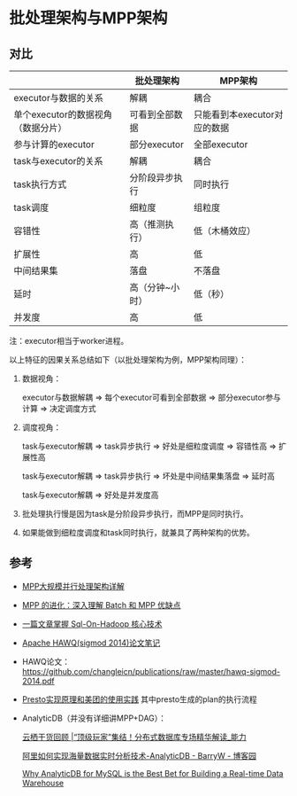 # 批处理架构与MPP架构

## 对比

|                                     | **批处理架构**  | **MPP架构**                  |
| ----------------------------------- | --------------- | ---------------------------- |
| executor与数据的关系                | 解耦            | 耦合                         |
| 单个executor的数据视角 （数据分片） | 可看到全部数据  | 只能看到本executor对应的数据 |
| 参与计算的executor                  | 部分executor    | 全部executor                 |
| task与executor的关系                | 解耦            | 耦合                         |
| task执行方式                        | 分阶段异步执行  | 同时执行                     |
| task调度                            | 细粒度          | 组粒度                       |
| 容错性                              | 高（推测执行）  | 低（木桶效应）               |
| 扩展性                              | 高              | 低                           |
| 中间结果集                          | 落盘            | 不落盘                       |
| 延时                                | 高（分钟~小时） | 低（秒）                     |
| 并发度                              | 高              | 低                           |

注：executor相当于worker进程。

以上特征的因果关系总结如下（以批处理架构为例，MPP架构同理）：

1. 数据视角：

   executor与数据解耦 => 每个executor可看到全部数据 => 部分executor参与计算 => 决定调度方式

2. 调度视角：

   task与executor解耦 => task异步执行 => 好处是细粒度调度 => 容错性高 => 扩展性高

   task与executor解耦 => task异步执行 => 坏处是中间结果集落盘 => 延时高

   task与executor解耦 => 好处是并发度高

3. 批处理执行慢是因为task是分阶段异步执行，而MPP是同时执行。

4. 如果能做到细粒度调度和task同时执行，就兼具了两种架构的优势。                                                                

## 参考

- [MPP大规模并行处理架构详解](https://www.cnblogs.com/itlz/p/14998858.html)

- [MPP 的进化：深入理解 Batch 和 MPP 优缺点](https://toutiao.io/posts/2a9ayg/preview)

- [一篇文章掌握 Sql-On-Hadoop 核心技术](https://www.infoq.cn/article/an-article-mastering-sql-on-hadoop-core-technology)

- [Apache HAWQ(sigmod 2014)论文笔记](https://zhuanlan.zhihu.com/p/23167162)

- HAWQ论文：https://github.com/changleicn/publications/raw/master/hawq-sigmod-2014.pdf

- [Presto实现原理和美团的使用实践](https://tech.meituan.com/2014/06/16/presto.html) 其中presto生成的plan的执行流程

- AnalyticDB（并没有详细讲MPP+DAG）：

  [云栖干货回顾 |“顶级玩家”集结！分布式数据库专场精华解读_能力](https://www.sohu.com/a/347392198_612370)

  [阿里如何实现海量数据实时分析技术-AnalyticDB - BarryW - 博客园](https://www.cnblogs.com/barrywxx/p/10141153.html)

  [Why AnalyticDB for MySQL is the Best Bet for Building a Real-time Data Warehouse](https://www.alibabacloud.com/blog/why-analyticdb-for-mysql-is-the-best-bet-for-building-a-real-time-data-warehouse_596492)

  

